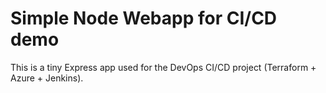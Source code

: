 # Simple Node Webapp for CI/CD demo
This is a tiny Express app used for the DevOps CI/CD project (Terraform + Azure + Jenkins).
